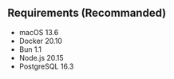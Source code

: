 ## Requirements (Recommanded)

- macOS 13.6
- Docker 20.10
- Bun 1.1
- Node.js 20.15
- PostgreSQL 16.3
